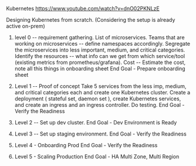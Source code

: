 Kubernetes
https://www.youtube.com/watch?v=dnO02PKNLzE

Designing Kubernetes from scratch. (Considering the setup is already active on-prem)
1) level 0 -- requirement gathering.
List of microservices.
Teams that are working on microservices -- define namespaces accordingly.
Segregate the microservices into less important, medium, and critical categories.
Identify the resources -- what info can we get from which service/tool (existing metrics from prometheus/grafana).
Cost -- Estimate the cost, note all this things in onboarding sheet
End Goal - Prepare onboarding sheet

2) Level 1 -- Proof of concept
Take 5 services from the less imp, medium, and critical categories each and create one Kubernetes cluster.
Create a deployment ( stateful set, daemon set ), create Kubernetes services, and create an ingress and an ingress controller.
Do testing.
End Goal - Verify the Readiness

3) Level 2 -- Set up dev cluster.
End Goal - Dev Environment is Ready

4) Level 3 -- Set up staging environment.
End Goal - Verify the Readiness

5) Level 4 - Onboarding Prod
End Goal - Verify the Readiness

6) Level 5 - Scaling Production
End Goal - HA Multi Zone, Multi Region
